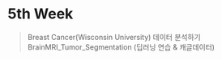 # 5th Week 

> Breast Cancer(Wisconsin University) 데이터 분석하기  
> BrainMRI_Tumor_Segmentation (딥러닝 연습 & 캐글데이터)
